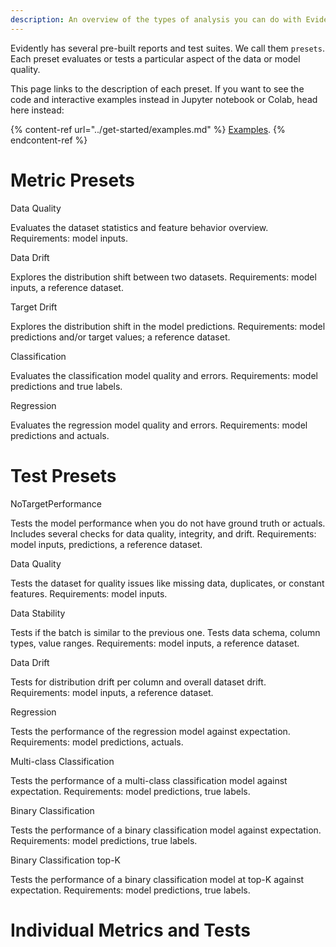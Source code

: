 ```yaml
---
description: An overview of the types of analysis you can do with Evidently. 
---
```


Evidently has several pre-built reports and test suites. We call them `presets`. Each preset evaluates or tests a particular aspect of the data or model quality. 

This page links to the description of each preset. If you want to see the code and interactive examples instead in Jupyter notebook or Colab, head here instead:

{% content-ref url="../get-started/examples.md" %}
[Examples](../get-started/examples.md). 
{% endcontent-ref %}

# Metric Presets
Data Quality

Evaluates the dataset statistics and feature behavior overview. Requirements: model inputs.

Data Drift

Explores the distribution shift between two datasets. Requirements: model inputs, a reference dataset. 

Target Drift

Explores the distribution shift in the model predictions. Requirements: model predictions and/or target values; a reference dataset. 

Classification

Evaluates the classification model quality and errors. Requirements: model predictions and true labels.

Regression 

Evaluates the regression model quality and errors. Requirements: model predictions and actuals.

# Test Presets

NoTargetPerformance 

Tests the model performance when you do not have ground truth or actuals. Includes several checks for data quality, integrity, and drift. Requirements: model inputs, predictions, a reference dataset.

Data Quality

Tests the dataset for quality issues like missing data, duplicates, or constant features. Requirements: model inputs.

Data Stability

Tests if the batch is similar to the previous one. Tests data schema, column types, value ranges. Requirements: model inputs, a reference dataset.

Data Drift

Tests for distribution drift per column and overall dataset drift. Requirements: model inputs, a reference dataset.

Regression

Tests the performance of the regression model against expectation. Requirements: model predictions, actuals.

Multi-class Classification

Tests the performance of a multi-class classification model against expectation. Requirements: model predictions, true labels.

Binary Classification

Tests the performance of a binary classification model against expectation. Requirements: model predictions, true labels.

Binary Classification top-K

Tests the performance of a binary classification model at top-K against expectation. Requirements: model predictions, true labels.


# Individual Metrics and Tests


